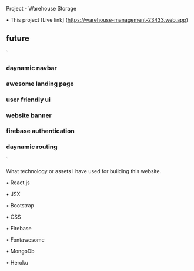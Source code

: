 Project - Warehouse Storage

• This project [Live link] (https://warehouse-management-23433.web.app)

## future 
`
### daynamic navbar

### awesome landing page

### user friendly ui 

### website banner 

### firebase authentication

### daynamic routing
`


What technology or assets I have used for building this website.

• React.js

• JSX

• Bootstrap

• CSS

• Firebase

• Fontawesome

• MongoDb

• Heroku


